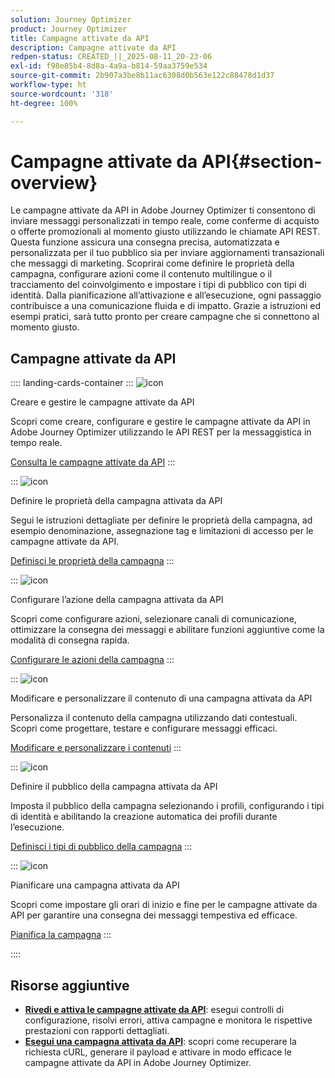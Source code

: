 ```yaml
---
solution: Journey Optimizer
product: Journey Optimizer
title: Campagne attivate da API
description: Campagne attivate da API
redpen-status: CREATED_||_2025-08-11_20-23-06
exl-id: f98e85b4-8d8a-4a9a-b814-59aa3759e534
source-git-commit: 2b907a3be8b11ac6308d0b563e122c88478d1d37
workflow-type: ht
source-wordcount: '318'
ht-degree: 100%

---
```


# Campagne attivate da API{#section-overview}

Le campagne attivate da API in Adobe Journey Optimizer ti consentono di inviare messaggi personalizzati in tempo reale, come conferme di acquisto o offerte promozionali al momento giusto utilizzando le chiamate API REST. Questa funzione assicura una consegna precisa, automatizzata e personalizzata per il tuo pubblico sia per inviare aggiornamenti transazionali che messaggi di marketing. Scoprirai come definire le proprietà della campagna, configurare azioni come il contenuto multilingue o il tracciamento del coinvolgimento e impostare i tipi di pubblico con tipi di identità. Dalla pianificazione all’attivazione e all’esecuzione, ogni passaggio contribuisce a una comunicazione fluida e di impatto. Grazie a istruzioni ed esempi pratici, sarà tutto pronto per creare campagne che si connettono al momento giusto.

## Campagne attivate da API

:::: landing-cards-container
:::
![icon](https://cdn.experienceleague.adobe.com/icons/circle-play.svg?lang=it)

Creare e gestire le campagne attivate da API

Scopri come creare, configurare e gestire le campagne attivate da API in Adobe Journey Optimizer utilizzando le API REST per la messaggistica in tempo reale.

[Consulta le campagne attivate da API](../using/campaigns/api-triggered-campaigns.md)
:::

:::
![icon](https://cdn.experienceleague.adobe.com/icons/list-check.svg?lang=it)

Definire le proprietà della campagna attivata da API

Segui le istruzioni dettagliate per definire le proprietà della campagna, ad esempio denominazione, assegnazione tag e limitazioni di accesso per le campagne attivate da API.

[Definisci le proprietà della campagna](../using/campaigns/api-triggered-campaign-properties.md)
:::

:::
![icon](https://cdn.experienceleague.adobe.com/icons/gear.svg?lang=it)

Configurare l’azione della campagna attivata da API

Scopri come configurare azioni, selezionare canali di comunicazione, ottimizzare la consegna dei messaggi e abilitare funzioni aggiuntive come la modalità di consegna rapida.

[Configurare le azioni della campagna](../using/campaigns/api-triggered-campaign-action.md)
:::

:::
![icon](https://cdn.experienceleague.adobe.com/icons/bullseye.svg?lang=it)

Modificare e personalizzare il contenuto di una campagna attivata da API

Personalizza il contenuto della campagna utilizzando dati contestuali. Scopri come progettare, testare e configurare messaggi efficaci.

[Modificare e personalizzare i contenuti](../using/campaigns/api-triggered-campaign-content.md)
:::

:::
![icon](https://cdn.experienceleague.adobe.com/icons/users.svg?lang=it)

Definire il pubblico della campagna attivata da API

Imposta il pubblico della campagna selezionando i profili, configurando i tipi di identità e abilitando la creazione automatica dei profili durante l’esecuzione.

[Definisci i tipi di pubblico della campagna](../using/campaigns/api-triggered-campaign-audience.md)
:::

:::
![icon](https://cdn.experienceleague.adobe.com/icons/clock.svg?lang=it)

Pianificare una campagna attivata da API

Scopri come impostare gli orari di inizio e fine per le campagne attivate da API per garantire una consegna dei messaggi tempestiva ed efficace.

[Pianifica la campagna](../using/campaigns/api-triggered-campaign-schedule.md)
:::

::::


## Risorse aggiuntive

- **[Rivedi e attiva le campagne attivate da API](../using/campaigns/review-activate-api-triggered-campaign.md)**: esegui controlli di configurazione, risolvi errori, attiva campagne e monitora le rispettive prestazioni con rapporti dettagliati.
- **[Esegui una campagna attivata da API](../using/campaigns/trigger-campaigns.md)**: scopri come recuperare la richiesta cURL, generare il payload e attivare in modo efficace le campagne attivate da API in Adobe Journey Optimizer.
